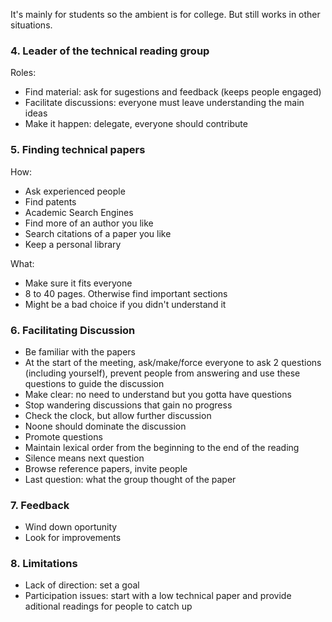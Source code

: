 It's mainly for students so the ambient is for college. But still works in other
situations.

### 4. Leader of the technical reading group

Roles:
 - Find material: ask for sugestions and feedback (keeps people engaged)
 - Facilitate discussions: everyone must leave understanding the main ideas
 - Make it happen: delegate, everyone should contribute

### 5. Finding technical papers

How:
 - Ask experienced people
 - Find patents
 - Academic Search Engines
 - Find more of an author you like
 - Search citations of a paper you like
 - Keep a personal library

What:
 - Make sure it fits everyone
 - 8 to 40 pages. Otherwise find important sections
 - Might be a bad choice if you didn't understand it

### 6. Facilitating Discussion

 - Be familiar with the papers
 - At the start of the meeting, ask/make/force everyone to ask 2 questions
   (including yourself), prevent people from answering and use these questions
   to guide the discussion
 - Make clear: no need to understand but you gotta have questions
 - Stop wandering discussions that gain no progress
 - Check the clock, but allow further discussion
 - Noone should dominate the discussion
 - Promote questions
 - Maintain lexical order from the beginning to the end of the reading
 - Silence means next question
 - Browse reference papers, invite people
 - Last question: what the group thought of the paper

### 7. Feedback

 - Wind down oportunity
 - Look for improvements

### 8. Limitations

 - Lack of direction: set a goal
 - Participation issues: start with a low technical paper and provide aditional
   readings for people to catch up
